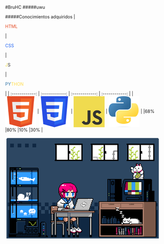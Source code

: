 #BruHC
#####uwu

#####Conocimientos  adquiridos
| <p style='Color: rgba(228,77,38,255)'>HTML</p> | <p style='Color: rgba(36,101,241,255)'>CSS</p>  | <p style='Color: rgba(240,219,79,255)'>J<span style='Color: rgba(50,51,48,255)'>S</span></p>  | <p style='Color: #3878a9'>PY<span style='Color:  #ffdc4e'>THON</span></p>  |
| :------------: | :------------: | :------------: | :------------: |
| <img align='center' src='https://github.com/FrancoC1214/FrancoC1214/blob/main/ola/HTML5_Badge_512.png?raw=True' width="100px" height='100px'>  |<img align='center' src='https://github.com/FrancoC1214/FrancoC1214/blob/main/ola/CSS3_logo.svg.png?raw=True' width="100px" height='100px'>   | <img align='center' src='https://github.com/FrancoC1214/FrancoC1214/blob/main/ola/JavaScript-logo.png?raw=True' width="100px" height='100px'>  | <img align='center' src='https://github.com/FrancoC1214/FrancoC1214/blob/main/ola/Python-logo-notext.svg.png?raw=True' width="100px" height='100px'>  |
|68% |80% |10% |30% |

<img style='width=110%, height=100%' src='https://github.com/FrancoC1214/FrancoC1214/blob/main/ola/tumblr_mtbppdZOrE1qze3hdo1_500.gif?raw=True'>

